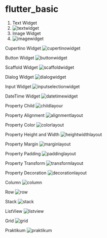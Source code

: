 # flutter_basic

1. Text Widget
2. ![textwidget](https://user-images.githubusercontent.com/55042970/156184500-236b3025-3a65-4fcd-9d21-bafd9377ec9d.png)
3. Image Widget
4. ![imagewidget](https://user-images.githubusercontent.com/55042970/156184786-922d3ec2-3039-4995-8619-8fa1040798e5.png)

Cupertino Widget
![cupertinowidget](https://user-images.githubusercontent.com/55042970/156184944-58be6f41-05cc-4cc4-a90d-03d166c591ed.PNG)

Button Widget
![buttonwidget](https://user-images.githubusercontent.com/55042970/156184930-b0a39669-f689-4f8d-852f-212c973af7ed.PNG)

Scaffold Widget
![scaffoldwidget](https://user-images.githubusercontent.com/55042970/156184969-e09d3713-0e44-4d76-83ed-aff86bae48cf.PNG)

Dialog Widget
![dialogwidget](https://user-images.githubusercontent.com/55042970/156184958-bd1fd60f-37ce-4c48-aa0c-a530c44289c5.PNG)

Input Widget
![inputselectionwidget](https://user-images.githubusercontent.com/55042970/156184963-69863a77-3630-422f-8324-05e25e305f73.PNG)

DateTime Widget
![datetimewidget](https://user-images.githubusercontent.com/55042970/156184948-e4bfc98b-c072-4425-bb63-69dc71474257.PNG)

Property Child
![childlayour](https://user-images.githubusercontent.com/55042970/156185298-8dc9fa1d-9e00-4bd7-b933-157c05af98cb.png)

Property Alignment
![alignmentlayout](https://user-images.githubusercontent.com/55042970/156185260-fb9087fe-4a54-461e-b9d4-f9d38ba01538.png)

Property Color
![colorlayout](https://user-images.githubusercontent.com/55042970/156185319-a0345487-a2d0-49bc-bc3f-428eb6986fa7.PNG)

Property Height and Width
![heightwidthlayout](https://user-images.githubusercontent.com/55042970/156185337-8321e43a-fb9f-41c3-9326-8d2ce8d498ef.png)

Property Margin
![marginlayout](https://user-images.githubusercontent.com/55042970/156185348-281df0b8-f361-4885-80e2-b8ca9d6f872a.png)

Property Padding
![paddinglayout](https://user-images.githubusercontent.com/55042970/156185371-935e666a-52e3-45eb-a3ed-3df2a1fa49bd.png)

Property Transform
![transformlayout](https://user-images.githubusercontent.com/55042970/156185497-9f59f360-6f50-45d3-90b6-d1d8008414fc.png)

Property Decoration
![decorationlayout](https://user-images.githubusercontent.com/55042970/156185328-f0ded374-fe61-4e77-8dba-d0c42e7aff78.png)

Column
![column](https://user-images.githubusercontent.com/55042970/156185708-29a55959-8f7a-43d5-8d30-46a12b952d6c.png)

Row
![row](https://user-images.githubusercontent.com/55042970/156185748-38969e14-fc3f-44e4-bb9f-e628c53385a2.png)

Stack
![stack](https://user-images.githubusercontent.com/55042970/156185758-e4ad070e-a9bd-498f-b55e-f23ce7005f63.png)

ListView
![listview](https://user-images.githubusercontent.com/55042970/156185722-e43ee863-2660-4f82-9a06-cfefdd9222b2.png)

Grid
![grid](https://user-images.githubusercontent.com/55042970/156185720-fc16d0cc-4f3e-47f1-b925-6ef0a15a7005.png)

Praktikum 
![praktikum](https://user-images.githubusercontent.com/55042970/156185728-cdab3214-2425-4216-af32-029cbc7f779a.png)
